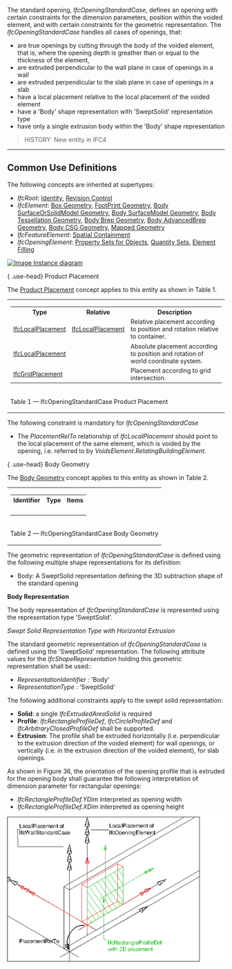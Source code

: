 ﻿The standard opening, _IfcOpeningStandardCase_, defines an opening with certain constraints for the dimension parameters, position within the voided element, and with certain constraints for the geometric representation. The _IfcOpeningStandardCase_ handles all cases of openings, that:

* are true openings by cutting through the body of the voided element, that is, where the opening depth is greather than or equal to the thickness of the element,
* are extruded perpendicular to the wall plane in case of openings in a wall
* are extruded perpendicular to the slab plane in case of openings in a slab
* have a local placement relative to the local placement of the voided element
* have a 'Body' shape representation with 'SweptSolid' representation type
* have only a single extrusion body within the 'Body' shape representation

> HISTORY&nbsp; New entity in IFC4

___
## Common Use Definitions
The following concepts are inherited at supertypes:

* _IfcRoot_: [Identity](../../templates/identity.htm), [Revision Control](../../templates/revision-control.htm)
* _IfcElement_: [Box Geometry](../../templates/box-geometry.htm), [FootPrint Geometry](../../templates/footprint-geometry.htm), [Body SurfaceOrSolidModel Geometry](../../templates/body-surfaceorsolidmodel-geometry.htm), [Body SurfaceModel Geometry](../../templates/body-surfacemodel-geometry.htm), [Body Tessellation Geometry](../../templates/body-tessellation-geometry.htm), [Body Brep Geometry](../../templates/body-brep-geometry.htm), [Body AdvancedBrep Geometry](../../templates/body-advancedbrep-geometry.htm), [Body CSG Geometry](../../templates/body-csg-geometry.htm), [Mapped Geometry](../../templates/mapped-geometry.htm)
* _IfcFeatureElement_: [Spatial Containment](../../templates/spatial-containment.htm)
* _IfcOpeningElement_: [Property Sets for Objects](../../templates/property-sets-for-objects.htm), [Quantity Sets](../../templates/quantity-sets.htm), [Element Filling](../../templates/element-filling.htm)

[![Image](../../../img/diagram.png)&nbsp;Instance diagram](../../../annex/annex-d/common-use-definitions/ifcopeningstandardcase.htm)

{ .use-head}
Product Placement

The [Product Placement](../../templates/product-placement.htm) concept applies to this entity as shown in Table 1.

<table>
<tr><td>
<table class="gridtable">
<tr><th><b>Type</b></th><th><b>Relative</b></th><th><b>Description</b></th></tr>
<tr><td><a href="../../ifcgeometricconstraintresource/lexical/ifclocalplacement.htm">IfcLocalPlacement</a></td><td><a href="../../ifcgeometricconstraintresource/lexical/ifclocalplacement.htm">IfcLocalPlacement</a></td><td>Relative placement according to position and rotation relative to container.</td></tr>
<tr><td><a href="../../ifcgeometricconstraintresource/lexical/ifclocalplacement.htm">IfcLocalPlacement</a></td><td>&nbsp;</td><td>Absolute placement according to position and rotation of world coordinate system.</td></tr>
<tr><td><a href="../../ifcgeometricconstraintresource/lexical/ifcgridplacement.htm">IfcGridPlacement</a></td><td>&nbsp;</td><td>Placement according to grid intersection.</td></tr>
</table>
</td></tr>
<tr><td><p class="table">Table 1 &mdash; IfcOpeningStandardCase Product Placement</p></td></tr></table>

The following constraint is mandatory for _IfcOpeningStandardCase_

* The _PlacementRelTo_ relationship of _IfcLocalPlacement_ should point to the local placement of the same element, which is voided by the opening, i.e. referred to by _VoidsElement.RelatingBuildingElement_.

  
  
{ .use-head}
Body Geometry

The [Body Geometry](../../templates/body-geometry.htm) concept applies to this entity as shown in Table 2.

<table>
<tr><td>
<table class="gridtable">
<tr><th><b>Identifier</b></th><th><b>Type</b></th><th><b>Items</b></th></tr>
<tr><td>&nbsp;</td><td>&nbsp;</td><td>&nbsp;</td></tr>
</table>
</td></tr>
<tr><td><p class="table">Table 2 &mdash; IfcOpeningStandardCase Body Geometry</p></td></tr></table>

The geometric representation of _IfcOpeningStandardCase_ is defined using the following multiple shape representations for its definition:

* Body: A SweptSolid representation defining the 3D subtraction shape of the standard opening

**Body Representation**

The body representation of _IfcOpeningStandardCase_ is represented using the representation type 'SweptSolid'.

_Swept Solid Representation Type with Horizontal
Extrusion_

The standard geometric representation of _IfcOpeningStandardCase_ is defined using the 'SweptSolid' representation. The following attribute values for the _IfcShapeRepresentation_ holding this geometric representation shall be used::

* _RepresentationIdentifier_ : 'Body'
* _RepresentationType_ : 'SweptSolid'

The following additional constraints apply to the swept solid representation:

* **Solid**: a single _IfcExtrudedAreaSolid_ is required
* **Profile**: _IfcRectangleProfileDef_, _IfcCircleProfileDef_ and _IfcArbitraryClosedProfileDef_ shall be supported.
* **Extrusion**: The profile shall be extruded horizontally (i.e. perpendicular to the extrusion direction of the voided element) for wall openings, or vertically (i.e. in the extrusion direction of the voided element), for slab openings.

As shown in Figure 36, the orientation of the opening profile that is extruded for the opening body shall guarantee the following interpretation of dimension parameter for rectangular openings:

* _IfcRectangleProfileDef.YDim_ interpreted as opening width
* _IfcRectangleProfileDef.XDim_ interpreted as opening height

!["standard opening"](../../../../../../figures/ifcopeningstandardcase_wall-layout1.png "Figure 1 &mdash; Opening standard representation")